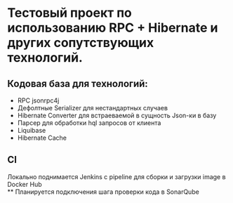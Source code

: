 # Тестовый проект по использованию RPC + Hibernate и других сопутствующих технологий. 
## Кодовая база для технологий:
- RPC jsonrpc4j
- Дефолтные Serializer для нестандартных случаев
- Hibernate Converter для встраеваемой в сущность Json-ки в базу
- Парсер для обработки hql запросов от клиента
- Liquibase
- Hibernate Cache

## CI
Локально поднимается Jenkins с pipeline для сборки и загрузки image в Docker Hub  
** Планируется подключения шага проверки кода в  SonarQube 
